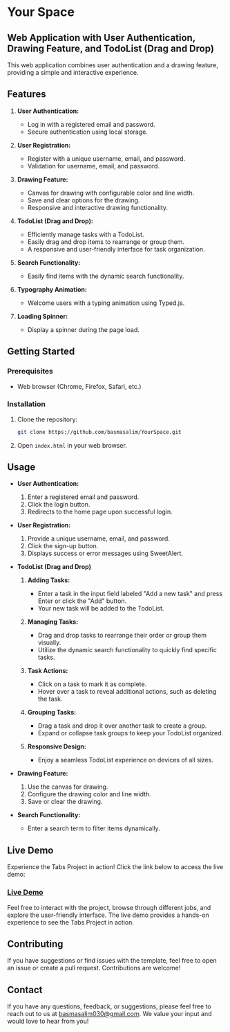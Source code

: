 # Your Space
## Web Application with User Authentication, Drawing Feature, and TodoList (Drag and Drop)

This web application combines user authentication and a drawing feature, providing a simple and interactive experience.

## Features

1. **User Authentication:**
   - Log in with a registered email and password.
   - Secure authentication using local storage.

2. **User Registration:**
   - Register with a unique username, email, and password.
   - Validation for username, email, and password.

3. **Drawing Feature:**
   - Canvas for drawing with configurable color and line width.
   - Save and clear options for the drawing.
   - Responsive and interactive drawing functionality.
     
4. **TodoList (Drag and Drop):**
   - Efficiently manage tasks with a TodoList.
   - Easily drag and drop items to rearrange or group them.
   - A responsive and user-friendly interface for task organization.

5. **Search Functionality:**
   - Easily find items with the dynamic search functionality.

6. **Typography Animation:**
   - Welcome users with a typing animation using Typed.js.

7. **Loading Spinner:**
   - Display a spinner during the page load.

## Getting Started

### Prerequisites

- Web browser (Chrome, Firefox, Safari, etc.)

### Installation

1. Clone the repository:

   ```bash
   git clone https://github.com/basmasalim/YourSpace.git
   ```
2. Open `index.html` in your web browser.

## Usage

- **User Authentication:**
     1. Enter a registered email and password.
     2. Click the login button.
     3. Redirects to the home page upon successful login.

- **User Registration:**
     1. Provide a unique username, email, and password.
     2. Click the sign-up button.
     3. Displays success or error messages using SweetAlert.

 - **TodoList (Drag and Drop)**
    1. **Adding Tasks:**
       - Enter a task in the input field labeled "Add a new task" and press Enter or click the "Add" button.
       - Your new task will be added to the TodoList.
    
    2. **Managing Tasks:**
       - Drag and drop tasks to rearrange their order or group them visually.
       - Utilize the dynamic search functionality to quickly find specific tasks.
    
    3. **Task Actions:**
       - Click on a task to mark it as complete.
       - Hover over a task to reveal additional actions, such as deleting the task.
    
    4. **Grouping Tasks:**
       - Drag a task and drop it over another task to create a group.
       - Expand or collapse task groups to keep your TodoList organized.
    
    8. **Responsive Design:**
       - Enjoy a seamless TodoList experience on devices of all sizes.

- **Drawing Feature:**
     1. Use the canvas for drawing.
     2. Configure the drawing color and line width.
     3. Save or clear the drawing.

- **Search Functionality:**
     - Enter a search term to filter items dynamically.

## Live Demo

Experience the Tabs Project in action! Click the link below to access the live demo:

### [Live Demo](https://basmasalim.github.io/Your-Space/)

Feel free to interact with the project, browse through different jobs, and explore the user-friendly interface. The live demo provides a hands-on experience to see the Tabs Project in action.

## Contributing
If you have suggestions or find issues with the template, feel free to open an issue or create a pull request. Contributions are welcome!

## Contact
If you have any questions, feedback, or suggestions, please feel free to reach out to us at [basmasalim030@gmail.com](mailto:basmasalim030@gmail.com). We value your input and would love to hear from you!
